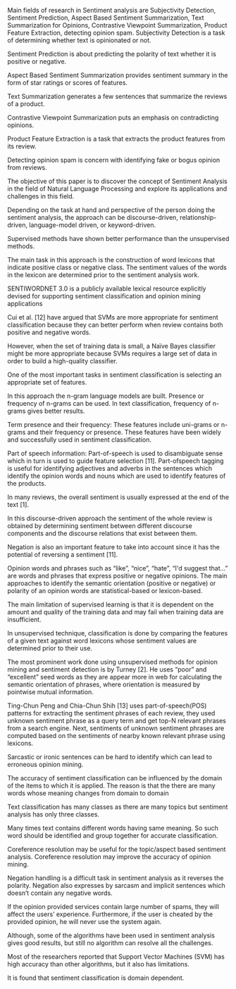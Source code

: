 Main fields of research in Sentiment analysis are Subjectivity Detection, Sentiment Prediction, Aspect Based Sentiment Summarization, Text Summarization for Opinions, Contrastive Viewpoint Summarization, Product Feature Extraction, detecting opinion spam. Subjectivity Detection is a task of determining whether text is opinionated or not.

Sentiment Prediction is about predicting the polarity of text whether it is positive or negative.

Aspect Based Sentiment Summarization provides sentiment summary in the form of star ratings or scores of features.

Text Summarization generates a few sentences that summarize the reviews of a product.

Contrastive Viewpoint Summarization puts an emphasis on contradicting opinions.

Product Feature Extraction is a task that extracts the product features from its review.

Detecting opinion spam is concern with identifying fake or bogus opinion from reviews.

The objective of this paper is to discover the concept of Sentiment Analysis in the field of Natural Language Processing and explore its applications and challenges in this field.

Depending on the task at hand and perspective of the person doing the sentiment analysis, the approach can be discourse-driven, relationship-driven, language-model driven, or keyword-driven.

Supervised methods have shown better performance than the unsupervised methods.

The main task in this approach is the construction of word lexicons that indicate positive class or negative class. The sentiment values of the words in the lexicon are determined prior to the sentiment analysis work.

SENTIWORDNET 3.0 is a publicly available lexical resource explicitly devised for supporting sentiment classification and opinion mining applications

Cui et al. [12] have argued that SVMs are more appropriate for sentiment classification because they can better perform when review contains both positive and negative words.

However, when the set of training data is small, a Naïve Bayes classifier might be more appropriate because SVMs requires a large set of data in order to build a high-quality classifier.

One of the most important tasks in sentiment classification is selecting an appropriate set of features.

In this approach the n-gram language models are built. Presence or frequency of n-grams can be used. In text classification, frequency of n-grams gives better results.

Term presence and their frequency: These features include uni-grams or n-grams and their frequency or presence. These features have been widely and successfully used in sentiment classification.

Part of speech information: Part-of-speech is used to disambiguate sense which in turn is used to guide feature selection [11]. Part-ofspeech tagging is useful for identifying adjectives and adverbs in the sentences which identify the opinion words and nouns which are used to identify features of the products.

In many reviews, the overall sentiment is usually expressed at the end of the text [1].

In this discourse-driven approach the sentiment of the whole review is obtained by determining sentiment between different discourse components and the discourse relations that exist between them.

Negation is also an important feature to take into account since it has the potential of reversing a sentiment [11].

Opinion words and phrases such as “like”, “nice”, “hate”, “I'd suggest that...” are words and phrases that express positive or negative opinions. The main approaches to identify the semantic orientation (positive or negative) or polarity of an opinion words are statistical-based or lexicon-based.

The main limitation of supervised learning is that it is dependent on the amount and quality of the training data and may fail when training data are insufficient.

In unsupervised technique, classification is done by comparing the features of a given text against word lexicons whose sentiment values are determined prior to their use.

The most prominent work done using unsupervised methods for opinion mining and sentiment detection is by Turney [2]. He uses “poor” and “excellent” seed words as they are appear more in web for calculating the semantic orientation of phrases, where orientation is measured by pointwise mutual information.

Ting-Chun Peng and Chia-Chun Shih [13] uses part-of-speech(POS) patterns for extracting the sentiment phrases of each review, they used unknown sentiment phrase as a query term and get top-N relevant phrases from a search engine. Next, sentiments of unknown sentiment phrases are computed based on the sentiments of nearby known relevant phrase using lexicons.

Sarcastic or ironic sentences can be hard to identify which can lead to erroneous opinion mining.

The accuracy of sentiment classification can be influenced by the domain of the items to which it is applied. The reason is that the there are many words whose meaning changes from domain to domain

Text classification has many classes as there are many topics but sentiment analysis has only three classes.

Many times text contains different words having same meaning. So such word should be identified and group together for accurate classification.

Coreference resolution may be useful for the topic/aspect based sentiment analysis. Coreference resolution may improve the accuracy of opinion mining.

Negation handling is a difficult task in sentiment analysis as it reverses the polarity. Negation also expresses by sarcasm and implicit sentences which doesn’t contain any negative words.

If the opinion provided services contain large number of spams, they will affect the users’ experience. Furthermore, if the user is cheated by the provided opinion, he will never use the system again.

Although, some of the algorithms have been used in sentiment analysis gives good results, but still no algorithm can resolve all the challenges.

Most of the researchers reported that Support Vector Machines (SVM) has high accuracy than other algorithms, but it also has limitations.

It is found that sentiment classification is domain dependent.
